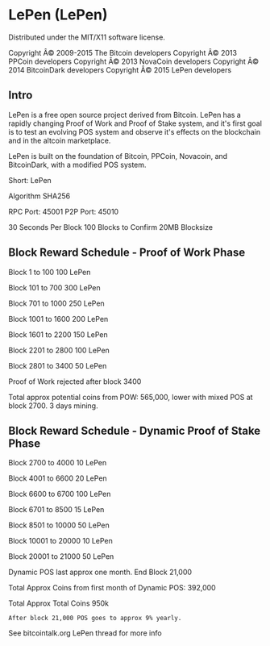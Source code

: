 LePen (LePen)
===================
Distributed under the MIT/X11 software license.

Copyright Â© 2009-2015 The Bitcoin developers
Copyright Â© 2013 PPCoin developers
Copyright Â© 2013 NovaCoin developers
Copyright Â© 2014 BitcoinDark developers
Copyright Â© 2015 LePen developers

Intro
-----
LePen is a free open source project derived from Bitcoin. LePen has a rapidly changing Proof of Work and Proof of Stake system, and it's first goal is to test an evolving POS system and observe it's effects on the blockchain and in the altcoin marketplace.

LePen is built on the foundation of Bitcoin, PPCoin, Novacoin, and BitcoinDark, with a modified POS system.

Short: LePen

Algorithm SHA256


RPC Port: 45001
P2P Port: 45010



30 Seconds Per Block
100 Blocks to Confirm
20MB Blocksize


Block Reward Schedule - Proof of Work Phase
-------------------------------------------
Block 1 to 100
    100 LePen 

Block 101 to 700
    300 LePen
	
Block 701 to 1000
	250 LePen

Block 1001 to 1600
	200 LePen

Block 1601 to 2200
	150 LePen

Block 2201 to 2800
	100 LePen

Block 2801 to 3400
	50 LePen

Proof of Work rejected after block 3400


Total approx potential coins from POW: 565,000, lower with mixed POS at block 2700. 3 days mining.
 





Block Reward Schedule - Dynamic Proof of Stake Phase
-------------------------------------------
Block 2700 to 4000
	10 LePen
	
Block 4001 to 6600
	20 LePen
	
Block 6600 to 6700
	100 LePen
	
Block 6701 to 8500
	15 LePen

Block 8501 to 10000
	50 LePen 

Block 10001 to 20000
	10 LePen

Block 20001 to 21000
	50 LePen


Dynamic POS last approx one month. End Block 21,000
	
Total Approx Coins from first month of Dynamic POS: 392,000

Total Approx Total Coins 950k

	After block 21,000 POS goes to approx 9% yearly.






See bitcointalk.org LePen thread for more info

